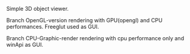 Simple 3D object viewer.

Branch OpenGL-version rendering with GPU(opengl) and CPU performances.
Freeglut used as GUI.

Branch CPU-Graphic-render rendering with cpu performance only and winApi as GUI. 
